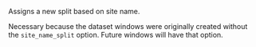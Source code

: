 Assigns a new split based on site name.

Necessary because the dataset windows were originally created without the `site_name_split` option. Future windows will have that option.
